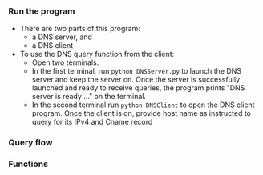 ### Run the program

- There are two parts of this program:
   - a DNS server, and
   - a DNS client
- To use the DNS query function from the client:
  - Open two terminals. 
  - In the first terminal, run ```python DNSServer.py``` to launch the DNS server and keep the server on. Once the server is successfully launched and ready to receive queries, the program prints "DNS server is ready ..." on the terminal.
  - In the second terminal run ```python DNSClient``` to open the DNS client program. Once the client is on, provide host name as instructed to query for its IPv4 and Cname record

### Query flow


### Functions